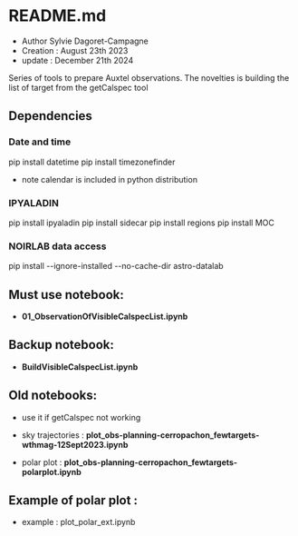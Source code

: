 # README.md

- Author Sylvie Dagoret-Campagne
- Creation : August 23th 2023
- update : December 21th 2024

Series of tools to prepare Auxtel observations.
The novelties is building the list of target from the getCalspec tool

## Dependencies


### Date and time

pip install datetime
pip install timezonefinder

- note calendar is included in python distribution


### IPYALADIN

pip install ipyaladin
pip install sidecar
pip install regions
pip install MOC

### NOIRLAB data access 
pip install --ignore-installed --no-cache-dir astro-datalab

## Must use notebook:
- **01_ObservationOfVisibleCalspecList.ipynb** 

## Backup notebook:
- **BuildVisibleCalspecList.ipynb**

## Old notebooks:
- use it if getCalspec not working


- sky trajectories : **plot_obs-planning-cerropachon_fewtargets-wthmag-12Sept2023.ipynb**

                         
- polar plot : **plot_obs-planning-cerropachon_fewtargets-polarplot.ipynb**


## Example of polar plot :
- example :   plot_polar_ext.ipynb
